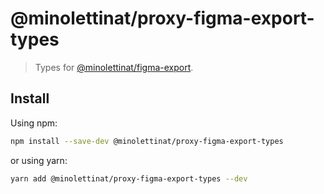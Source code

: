 # @minolettinat/proxy-figma-export-types

> Types for [@minolettinat/figma-export](https://github.com/marcomontalbano/figma-export).

## Install

Using npm:

```sh
npm install --save-dev @minolettinat/proxy-figma-export-types
```

or using yarn:

```sh
yarn add @minolettinat/proxy-figma-export-types --dev
```
